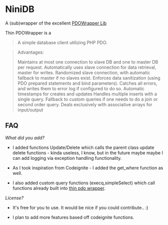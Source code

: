 NiniDB
======

A (sub)wrapper of the excellent [PDOWrapper Lib](https://github.com/mikehenrty/thin-pdo-wrapper/ "PDOWrapper lib") 

Thin PDOWrapper is a

> A simple database client utilizing PHP PDO.

> Advantages:
>
> Maintains at most one connection to slave DB and one to master DB per request.
> Automatically uses slave connection for data retrieval, master for writes.
> Randomized slave connection, with automatic fallback to master if no slaves exist.
> Enforces data sanitization (using PDO prepared statements and bind parameters).
> Catches all errors, and writes them to error log if configured to do so.
> Automatic timestamps for creates and updates
> Handles multiple inserts with a single query.
> Fallback to custom queries if one needs to do a join or second order query.
> Deals exclusively with associative arrays for input/output



FAQ
---

*What did you add?*

- I added functions Update/Delete which calls the parent class update delete functions - kinda useless, I know, but in the future maybe maybe I can  add logging via exception handling functionality.

- As I took inspiration from Codeignite - I added the get_where function as well.

- I also added custom query functions (execq,simpleSelect) which call functions already built into [thin pdo wrapper](https://github.com/mikehenrty/thin-pdo-wrapper "Thin PDO Wrapper github").

*License?*

- It's free for you to use. It would be nice if you could contribute.. :) 

- I plan to add more features based off codeignite functions.
